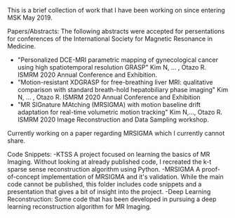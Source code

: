 This is a brief collection of work that I have been working on since entering MSK May 2019. 

Papers/Abstracts:
The following abstracts were accepted for persentations for conferences of the International Society for Magnetic Resonance in Medicine. 
- "Personalized DCE-MRI parametric mapping of gynecological cancer using high spatiotemporal resolution GRASP" Kim N, ... , Otazo R. ISMRM 2020 Annual Conference and Exhibition. 
- "Motion-resistant XDGRASP for free-breathing liver MRI: qualitative comparison with standard breath-hold hepatobiliary phase imaging" Kim N, ... , Otazo R. ISMRM 2020 Annual Conference and Exhibition
- "MR SIGnature MAtching (MRSIGMA) with motion baseline drift adaptation for real-time volumetric motion tracking" Kim N,..., Otazo R. ISMRM 2020 Image Reconstruction and Data Sampling workshop.

Currently working on a paper regarding MRSIGMA which I currently cannot share. 

Code Snippets: 
-KTSS
 A project focused on learning the basics of MR Imaging. Without looking at already published code, I recreated the k-t sparse sense reconstruction algorithm using Python. 
-MRSIGMA
 A proof-of-concept implementation of MRSIGMA and it's validation. While the main code cannot be published, this folder includes code snippets and a presentation that gives a bit of insight into the project.
-Deep Learning Reconstruction: Some code that has been developed in pursuing a deep learning reconstruction algorithm for MR Imaging. 
